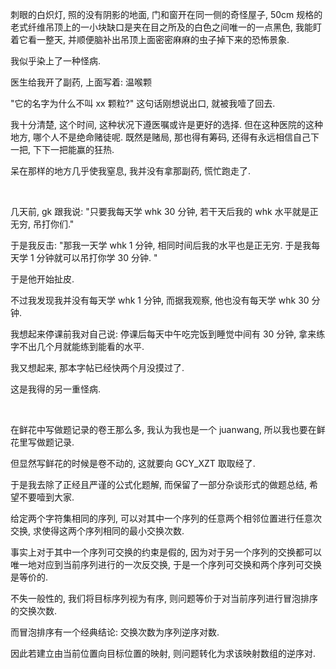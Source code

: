 刺眼的白炽灯, 照的没有阴影的地面, 门和窗开在同一侧的奇怪屋子, 50cm 规格的老式纤维吊顶上的一小块缺口是夹在目之所及的白色之间唯一的一点黑色, 我能盯着它看一整天, 并顺便脑补出吊顶上面密密麻麻的虫子掉下来的恐怖景象. 

我似乎染上了一种怪病. 

医生给我开了副药, 上面写着: 温喉颗

"它的名字为什么不叫 xx 颗粒?" 这句话刚想说出口, 就被我噎了回去. 

我十分清楚, 这个时间, 这种状况下遵医嘱或许是更好的选择. 但在这种医院的这种地方, 哪个人不是绝命赌徒呢. 既然是赌局, 那也得有筹码, 还得有永远相信自己下一把, 下下一把能赢的狂热. 

呆在那样的地方几乎使我窒息, 我并没有拿那副药, 慌忙跑走了. 

</br>

几天前, gk 跟我说: "只要我每天学 whk 30 分钟, 若干天后我的 whk 水平就是正无穷, 吊打你们."

于是我反击: "那我一天学 whk 1 分钟, 相同时间后我的水平也是正无穷. 于是我每天学 1 分钟就可以吊打你学 30 分钟. "

于是他开始扯皮. 

不过我发现我并没有每天学 whk 1 分钟, 而据我观察, 他也没有每天学 whk 30 分钟. 

我想起来停课前我对自己说: 停课后每天中午吃完饭到睡觉中间有 30 分钟, 拿来练字不出几个月就能练到能看的水平. 

我又想起来, 那本字帖已经快两个月没摸过了. 

这是我得的另一重怪病. 

</br>

在鲜花中写做题记录的卷王那么多, 我认为我也是一个 juanwang, 所以我也要在鲜花里写做题记录. 

但显然写鲜花的时候是卷不动的, 这就要向 GCY_XZT 取取经了. 

于是我去除了正经且严谨的公式化题解, 而保留了一部分杂谈形式的做题总结, 希望不要噎到大家. 

给定两个字符集相同的序列, 可以对其中一个序列的任意两个相邻位置进行任意次交换, 求使得这两个序列相同的最小交换次数. 

事实上对于其中一个序列可交换的约束是假的, 因为对于另一个序列的交换都可以唯一地对应到当前序列进行的一次反交换, 于是一个序列可交换和两个序列可交换是等价的. 

不失一般性的, 我们将目标序列视为有序, 则问题等价于对当前序列进行冒泡排序的交换次数. 

而冒泡排序有一个经典结论: 交换次数为序列逆序对数. 

因此若建立由当前位置向目标位置的映射, 则问题转化为求该映射数组的逆序对. 